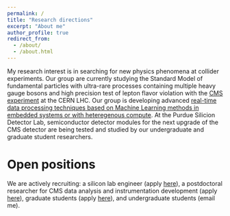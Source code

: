 ```yaml
---
permalink: /
title: "Research directions"
excerpt: "About me"
author_profile: true
redirect_from: 
  - /about/
  - /about.html
---
```

My research interest is in searching for new physics phenomena at collider experiments. Our group are currently studying the Standard Model of fundamental particles with ultra-rare processes containing multiple heavy gauge bosons and high precision test of lepton flavor violation with the [CMS experiment](https://home.cern/science/experiments/cms) at the CERN LHC. Our group is developing advanced [real-time data processing techniques based on Machine Learning methods in embedded systems or with heteregenous compute](https://fastmachinelearning.org/index.html). At the Purdue Silicion Detector Lab, semiconductor detector modules for the next upgrade of the CMS detector are being tested and studied by our undergraduate and graduate student researchers.

Open positions
======
We are actively recruiting: a silicon lab engineer (apply [here](https://career8.successfactors.com/sfcareer/jobreqcareer?jobId=12785&company=purdueuniv)), a postdoctoral researcher for CMS data analysis and instrumentation development (apply [here](https://inspirehep.net/jobs/1796307)), graduate students (apply [here](https://www.physics.purdue.edu/academic-programs/future_students/admissions.html)), and undergraduate students (email me).

